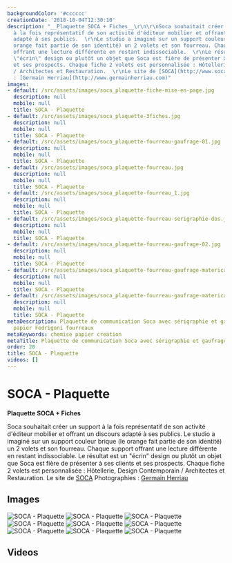 ```yaml
---
backgroundColor: '#cccccc'
creationDate: '2018-10-04T12:30:10'
description: "__Plaquette SOCA + Fiches__\r\n\r\nSoca souhaitait créer un support
  à la fois représentatif de son activité d'éditeur mobilier et offrant un discours
  adapté à ses publics.  \r\nLe studio a imaginé sur un support couleur brique (le
  orange fait partie de son identité) un 2 volets et son fourreau. Chaque support
  offrant une lecture différente en restant indissociable.  \r\nLe résultat est un
  \"écrin\" design ou plutôt un objet que Soca est fière de présenter à ses clients
  et ses prospects. Chaque fiche 2 volets est personnalisée : Hôtellerie, Design Contemporain
  / Architectes et Restauration.  \r\nLe site de [SOCA](http://www.soca.fr)  \r\nPhotographies
  : [Germain Herriau](http://www.germainherriau.com)"
images:
- default: /src/assets/images/soca_plaquette-fiche-mise-en-page.jpg
  description: null
  mobile: null
  title: SOCA - Plaquette
- default: /src/assets/images/soca_plaquette-3fiches.jpg
  description: null
  mobile: null
  title: SOCA - Plaquette
- default: /src/assets/images/soca_plaquette-fourreau-gaufrage-01.jpg
  description: null
  mobile: null
  title: SOCA - Plaquette
- default: /src/assets/images/soca_plaquette-fourreau.jpg
  description: null
  mobile: null
  title: SOCA - Plaquette
- default: /src/assets/images/soca_plaquette-fourreau_1.jpg
  description: null
  mobile: null
  title: SOCA - Plaquette
- default: /src/assets/images/soca_plaquette-fourreau-serigraphie-dos.jpg
  description: null
  mobile: null
  title: SOCA - Plaquette
- default: /src/assets/images/soca_plaquette-fourreau-gaufrage-02.jpg
  description: null
  mobile: null
  title: SOCA - Plaquette
- default: /src/assets/images/soca_plaquette-fourreau-gaufrage-materica-fedrigoni_decoupe2.jpg
  description: null
  mobile: null
  title: SOCA - Plaquette
- default: /src/assets/images/soca_plaquette-fourreau-gaufrage-materica-fedrigoni_decoupe1.jpg
  description: null
  mobile: null
  title: SOCA - Plaquette
metaDescription: Plaquette de communication Soca avec sérigraphie et gaufrage sur
  papier Fedrigoni fourreaux
metaKeywords: chemise papier creation
metaTitle: Plaquette de communication Soca avec sérigraphie et gaufrage
order: 20
title: SOCA - Plaquette
videos: []
---
```


# SOCA - Plaquette

__Plaquette SOCA + Fiches__

Soca souhaitait créer un support à la fois représentatif de son activité d'éditeur mobilier et offrant un discours adapté à ses publics.
Le studio a imaginé sur un support couleur brique (le orange fait partie de son identité) un 2 volets et son fourreau. Chaque support offrant une lecture différente en restant indissociable.
Le résultat est un "écrin" design ou plutôt un objet que Soca est fière de présenter à ses clients et ses prospects. Chaque fiche 2 volets est personnalisée : Hôtellerie, Design Contemporain / Architectes et Restauration.
Le site de [SOCA](http://www.soca.fr)
Photographies : [Germain Herriau](http://www.germainherriau.com)

## Images

![SOCA - Plaquette](/src/assets/images/soca_plaquette-fiche-mise-en-page.jpg)
![SOCA - Plaquette](/src/assets/images/soca_plaquette-3fiches.jpg)
![SOCA - Plaquette](/src/assets/images/soca_plaquette-fourreau-gaufrage-01.jpg)
![SOCA - Plaquette](/src/assets/images/soca_plaquette-fourreau.jpg)
![SOCA - Plaquette](/src/assets/images/soca_plaquette-fourreau_1.jpg)
![SOCA - Plaquette](/src/assets/images/soca_plaquette-fourreau-serigraphie-dos.jpg)
![SOCA - Plaquette](/src/assets/images/soca_plaquette-fourreau-gaufrage-02.jpg)
![SOCA - Plaquette](/src/assets/images/soca_plaquette-fourreau-gaufrage-materica-fedrigoni_decoupe2.jpg)
![SOCA - Plaquette](/src/assets/images/soca_plaquette-fourreau-gaufrage-materica-fedrigoni_decoupe1.jpg)

## Videos

